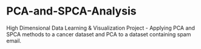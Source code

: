 # PCA-and-SPCA-Analysis
High Dimensional Data Learning &amp; Visualization Project - Applying PCA and SPCA methods to a cancer dataset and PCA to a dataset containing spam email. 
